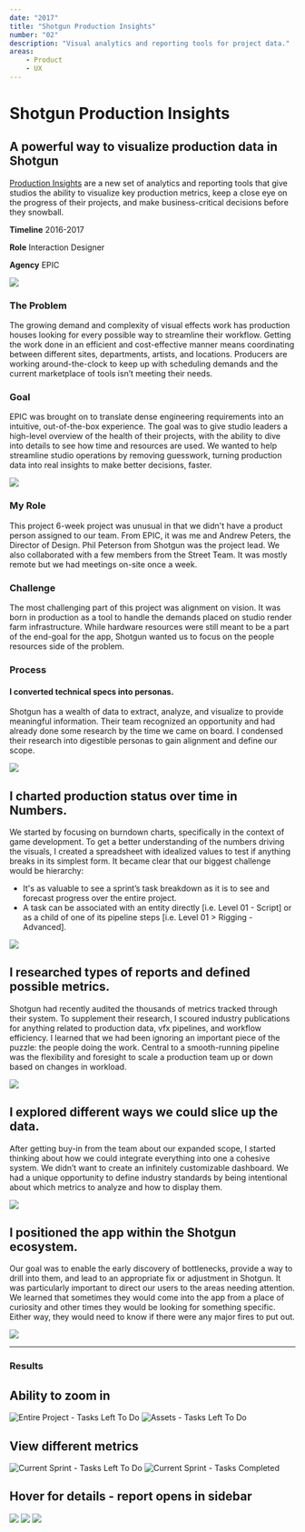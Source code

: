 ```yaml
---
date: "2017"
title: "Shotgun Production Insights"
number: "02"
description: "Visual analytics and reporting tools for project data."
areas:
    - Product
    - UX
---
```


# Shotgun Production Insights

## A powerful way to visualize production data in Shotgun

[Production Insights](https://www.shotgunsoftware.com/blog/shotgun-76-introduces-production-insights/) are a new set of analytics and reporting tools that give studios the ability to visualize key production metrics, keep a close eye on the progress of their projects, and make business-critical decisions before they snowball.

**Timeline**
2016-2017

**Role**
Interaction Designer

**Agency**
EPIC

![](https://www.shotgunsoftware.com/dynamic_resources/sg_blog_post_content/269/html_content/31513048492.png)


### The Problem

The growing demand and complexity of visual effects work has production houses looking for every possible way to streamline their workflow. Getting the work done in an efficient and cost-effective manner means coordinating between different sites, departments, artists, and locations. Producers are working around-the-clock to keep up with scheduling demands and the current marketplace of tools isn’t meeting their needs.

### Goal

EPIC was brought on to translate dense engineering requirements into an intuitive, out-of-the-box experience. The goal was to give studio leaders a high-level overview of the health of their projects, with the ability to dive into details to see how time and resources are used. We wanted to help streamline studio operations by removing guesswork, turning production data into real insights to make better decisions, faster.


![](./insight6.png)

### My Role

This project 6-week project was unusual in that we didn't have a product person assigned to our team. From EPIC, it was me and Andrew Peters, the Director of Design. Phil Peterson from Shotgun was the project lead. We also collaborated with a few members from the Street Team. It was mostly remote but we had meetings on-site once a week.


### Challenge

The most challenging part of this project was alignment on vision. It was born in production as a tool to handle the demands placed on studio render farm infrastructure. While hardware resources were still meant to be a part of the end-goal for the app, Shotgun wanted us to focus on the people resources side of the problem.



### Process
#### I converted technical specs into personas.

Shotgun has a wealth of data to extract, analyze, and visualize to provide meaningful information. Their team recognized an opportunity and had already done some research by the time we came on board. I condensed their research into digestible personas to gain alignment and define our scope.


![](./sg-insight-personas@2x.png)



## I charted production status over time in Numbers.

We started by focusing on burndown charts, specifically in the context of game development. To get a better understanding of the numbers driving the visuals, I created a spreadsheet with idealized values to test if anything breaks in its simplest form. It became clear that our biggest challenge would be hierarchy:

- It's as valuable to see a sprint’s task breakdown as it is to see and forecast progress over the entire project.
- A task can be associated with an entity directly [i.e. Level 01 - Script] or as a child of one of its pipeline steps [i.e. Level 01 \> Rigging - Advanced].


![](./sg-insight-numbers@2x.png)


 

## I researched types of reports and defined possible metrics.

Shotgun had recently audited the thousands of metrics tracked through their system. To supplement their research, I scoured industry publications for anything related to production data, vfx pipelines, and workflow efficiency. I learned that we had been ignoring an important piece of the puzzle: the people doing the work. Central to a smooth-running pipeline was the flexibility and foresight to scale a production team up or down based on changes in workload.
 

![](./sg-insight-metrics@2x.png)



## I explored different ways we could slice up the data.

After getting buy-in from the team about our expanded scope, I started thinking about how we could integrate everything into one a cohesive system. We didn’t want to create an infinitely customizable dashboard. We had a unique opportunity to define industry standards by being intentional about which metrics to analyze and how to display them.
 

![](./sg-insight-sketches@2x.png)



## I positioned the app within the Shotgun ecosystem.

Our goal was to enable the early discovery of bottlenecks, provide a way to drill into them, and lead to an appropriate fix or adjustment in Shotgun. It was particularly important to direct our users to the areas needing attention. We learned that sometimes they would come into the app from a place of curiosity and other times they would be looking for something specific. Either way, they would need to know if there were any major fires to put out.
 

![](./sg-insight-flow@2x.png)



---- 
### Results


## Ability to zoom in
![Entire Project - Tasks Left To Do](./insight1.png)
![Assets - Tasks Left To Do](./insight2.png)



## View different metrics
![Current Sprint - Tasks Left To Do](./insight3.png)
![Current Sprint - Tasks Completed](./insight4.png)



## Hover for details - report opens in sidebar
![](https://d2mxuefqeaa7sj.cloudfront.net/s_A361AF848F0EEED49EE4B882EE0C4FA52CBE5BBF1567102A0841E9245142EB9B_1506471354904_TR+Project+--+All+week.png)
![](https://d2mxuefqeaa7sj.cloudfront.net/s_A361AF848F0EEED49EE4B882EE0C4FA52CBE5BBF1567102A0841E9245142EB9B_1506471354884_TR+Project+--+All+week+--+tooltip.png)
![](https://d2mxuefqeaa7sj.cloudfront.net/s_A361AF848F0EEED49EE4B882EE0C4FA52CBE5BBF1567102A0841E9245142EB9B_1506471354872_TR+Project+--+All+week+--+sidebar.png)

